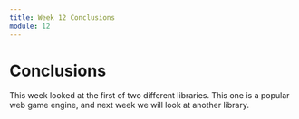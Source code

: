 ```yaml
---
title: Week 12 Conclusions
module: 12
---
```


# Conclusions

This week looked at the first of two different libraries.  This one is a popular web game engine, and next week we will look at another library.